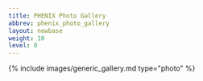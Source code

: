 ```yaml
---
title: PHENIX Photo Gallery
abbrev: phenix_photo_gallery
layout: newbase
weight: 10
level: 0
---
```

{% include images/generic_gallery.md type="photo" %}
